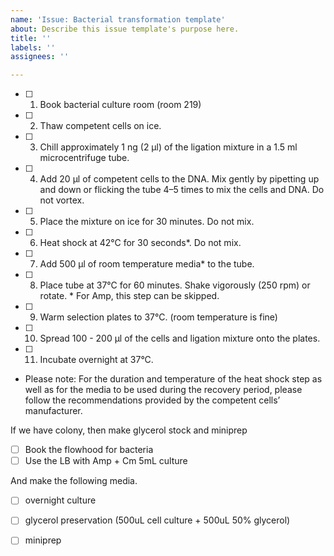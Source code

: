 ```yaml
---
name: 'Issue: Bacterial transformation template'
about: Describe this issue template's purpose here.
title: ''
labels: ''
assignees: ''

---
```


- [ ] 1. Book bacterial culture room (room 219)
- [ ] 2. Thaw competent cells on ice.
- [ ] 3. Chill approximately 1 ng (2 μl) of the ligation mixture in a 1.5 ml microcentrifuge tube.
- [ ] 4. Add 20 µl of competent cells to the DNA. Mix gently by pipetting up and down or flicking the tube 4–5 times to mix the cells and DNA. Do not vortex.
- [ ] 5. Place the mixture on ice for 30 minutes. Do not mix.
- [ ] 6. Heat shock at 42°C for 30 seconds*. Do not mix.
- [ ] 7. Add 500 µl of room temperature media* to the tube.
- [ ] 8. Place tube at 37°C for 60 minutes. Shake vigorously (250 rpm) or rotate. * For Amp, this step can be skipped.
- [ ] 9. Warm selection plates to 37°C. (room temperature is fine)
- [ ] 10. Spread 100 - 200 µl of the cells and ligation mixture onto the plates.
- [ ] 11. Incubate overnight at 37°C.

* Please note: For the duration and temperature of the heat shock step as well as for the media to be used during the recovery period, please follow the recommendations provided by the competent cells’ manufacturer.

If we have colony, then make glycerol stock and miniprep
- [ ] Book the flowhood for bacteria
- [ ] Use the LB with Amp + Cm 5mL culture

And make the following media.

- [ ] overnight culture

- [ ] glycerol preservation (500uL cell culture + 500uL 50% glycerol)
- [ ] miniprep
